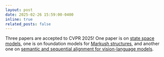 ```yaml
---
layout: post
date: 2025-02-26 15:59:00-0400
inline: true
related_posts: false
---
```


Three papers are accepted to CVPR 2025! One paper is on <a href= "https://arxiv.org/abs/2411.15269" class="text-blue" target="_blank"> state space models,</a> 
one is on foundation models for [Markush structures](https://arxiv.org/abs/2503.16096), 
and another one on [semantic and sequential alignment for vision-language models](https://openaccess.thecvf.com/content/CVPR2025/papers/Pan_Semantic_and_Sequential_Alignment_for_Referring_Video_Object_Segmentation_CVPR_2025_paper.pdf).